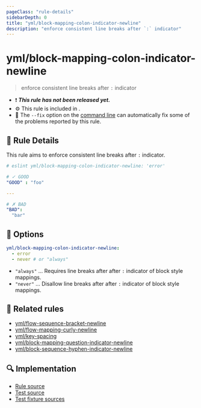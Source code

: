 ```yaml
---
pageClass: "rule-details"
sidebarDepth: 0
title: "yml/block-mapping-colon-indicator-newline"
description: "enforce consistent line breaks after `:` indicator"
---
```


# yml/block-mapping-colon-indicator-newline

> enforce consistent line breaks after `:` indicator

- :exclamation: <badge text="This rule has not been released yet." vertical="middle" type="error"> **_This rule has not been released yet._** </badge>
- :gear: This rule is included in .
- :wrench: The `--fix` option on the [command line](https://eslint.org/docs/user-guide/command-line-interface#fixing-problems) can automatically fix some of the problems reported by this rule.

## :book: Rule Details

This rule aims to enforce consistent line breaks after `:` indicator.

<eslint-code-block fix>

<!-- eslint-skip -->

```yaml
# eslint yml/block-mapping-colon-indicator-newline: 'error'

# ✓ GOOD
"GOOD" : "foo"

---

# ✗ BAD
"BAD":
  "bar"
```

</eslint-code-block>

## :wrench: Options

```yaml
yml/block-mapping-colon-indicator-newline:
  - error
  - never # or "always" 
```

- `"always"` ... Requires line breaks after after `:` indicator of block style mappings.
- `"never"` ... Disallow line breaks after after `:` indicator of block style mappings.

## :couple: Related rules

- [yml/flow-sequence-bracket-newline](./flow-sequence-bracket-newline.md)
- [yml/flow-mapping-curly-newline](./flow-mapping-curly-newline.md)
- [yml/key-spacing](./key-spacing.md)
- [yml/block-mapping-question-indicator-newline](./block-mapping-question-indicator-newline.md)
- [yml/block-sequence-hyphen-indicator-newline](./block-sequence-hyphen-indicator-newline.md)

## :mag: Implementation

- [Rule source](https://github.com/ota-meshi/eslint-plugin-yml/blob/master/src/rules/block-mapping-colon-indicator-newline.ts)
- [Test source](https://github.com/ota-meshi/eslint-plugin-yml/blob/master/tests/src/rules/block-mapping-colon-indicator-newline.ts)
- [Test fixture sources](https://github.com/ota-meshi/eslint-plugin-yml/tree/master/tests/fixtures/rules/block-mapping-colon-indicator-newline)
